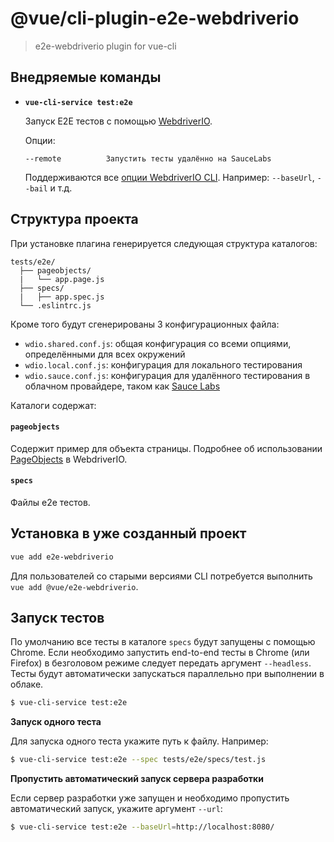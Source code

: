 # @vue/cli-plugin-e2e-webdriverio

> e2e-webdriverio plugin for vue-cli

## Внедряемые команды

- **`vue-cli-service test:e2e`**

  Запуск E2E тестов с помощью [WebdriverIO](https://webdriver.io/).

  Опции:

  ```
  --remote          Запустить тесты удалённо на SauceLabs
  ```

  Поддерживаются все [опции WebdriverIO CLI](https://webdriver.io/docs/clioptions.html). Например: `--baseUrl`, `--bail` и т.д.


## Структура проекта

При установке плагина генерируется следующая структура каталогов:

```
tests/e2e/
  ├── pageobjects/
  |   └── app.page.js
  ├── specs/
  |   ├── app.spec.js
  └── .eslintrc.js
```

Кроме того будут сгенерированы 3 конфигурационных файла:

- `wdio.shared.conf.js`: общая конфигурация со всеми опциями, определёнными для всех окружений
- `wdio.local.conf.js`: конфигурация для локального тестирования
- `wdio.sauce.conf.js`: конфигурация для удалённого тестирования в облачном провайдере, таком как [Sauce Labs](https://saucelabs.com/)

Каталоги содержат:

#### `pageobjects`
Содержит пример для объекта страницы. Подробнее об использовании [PageObjects](https://webdriver.io/docs/pageobjects.html) в WebdriverIO.

#### `specs`
Файлы e2e тестов.

## Установка в уже созданный проект

```bash
vue add e2e-webdriverio
```

Для пользователей со старыми версиями CLI потребуется выполнить `vue add @vue/e2e-webdriverio`.

## Запуск тестов

По умолчанию все тесты в каталоге `specs` будут запущены с помощью Chrome. Если необходимо запустить end-to-end тесты в Chrome (или Firefox) в безголовом режиме следует передать аргумент `--headless`. Тесты будут автоматически запускаться параллельно при выполнении в облаке.

```bash
$ vue-cli-service test:e2e
```

**Запуск одного теста**

Для запуска одного теста укажите путь к файлу. Например:

```bash
$ vue-cli-service test:e2e --spec tests/e2e/specs/test.js
```

**Пропустить автоматический запуск сервера разработки**

Если сервер разработки уже запущен и необходимо пропустить автоматический запуск, укажите аргумент `--url`:

```bash
$ vue-cli-service test:e2e --baseUrl=http://localhost:8080/
```
